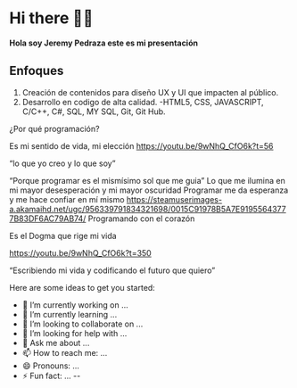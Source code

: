 # Hi there 👋✨

**Hola soy Jeremy Pedraza este es mi presentación**

## Enfoques
1. Creación de contenidos para diseño UX y UI que impacten al público.
2. Desarrollo en codigo de alta calidad.
   -HTML5, CSS, JAVASCRIPT, C/C++, C#, SQL, MY SQL, Git, Git Hub. 
   
 ¿Por qué programación?
 
Es mi sentido de vida, mi elección
https://youtu.be/9wNhQ_CfO6k?t=56

“lo que yo creo y lo que soy”

“Porque programar es el mismísimo sol que me guia”
Lo que me ilumina en mi mayor desesperación y mi mayor oscuridad
Programar me da esperanza y me hace confiar en mí mismo
https://steamuserimages-a.akamaihd.net/ugc/956339791834321698/0015C91978B5A7E91955643777B83DF6AC79AB74/
Programando con el corazón 

Es el Dogma que rige mi vida

https://youtu.be/9wNhQ_CfO6k?t=350

“Escribiendo mi vida y codificando el futuro que quiero”

Here are some ideas to get you started:

- 🔭 I’m currently working on ...
- 🌱 I’m currently learning ...
- 👯 I’m looking to collaborate on ...
- 🤔 I’m looking for help with ...
- 💬 Ask me about ...
- 📫 How to reach me: ...
- 😄 Pronouns: ...
- ⚡ Fun fact: ...
--
